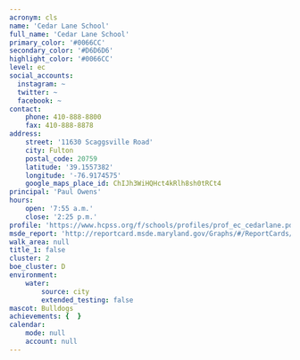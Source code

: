 ```yaml
---
acronym: cls
name: 'Cedar Lane School'
full_name: 'Cedar Lane School'
primary_color: '#0066CC'
secondary_color: '#D6D6D6'
highlight_color: '#0066CC'
level: ec
social_accounts:
  instagram: ~
  twitter: ~
  facebook: ~
contact:
    phone: 410-888-8800
    fax: 410-888-8878
address:
    street: '11630 Scaggsville Road'
    city: Fulton
    postal_code: 20759
    latitude: '39.1557382'
    longitude: '-76.9174575'
    google_maps_place_id: ChIJh3WiHQHct4kRlh8sh0tRCt4
principal: 'Paul Owens'
hours:
    open: '7:55 a.m.'
    close: '2:25 p.m.'
profile: 'https://www.hcpss.org/f/schools/profiles/prof_ec_cedarlane.pdf'
msde_report: 'http://reportcard.msde.maryland.gov/Graphs/#/ReportCards/ReportCardSchool/1//1/13/0522/'
walk_area: null
title_1: false
cluster: 2
boe_cluster: D
environment:
    water:
        source: city
        extended_testing: false
mascot: Bulldogs
achievements: {  }
calendar:
    mode: null
    account: null
---
```

